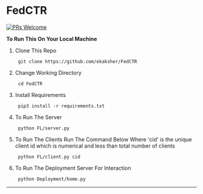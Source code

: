 # FedCTR
[![PRs Welcome](https://img.shields.io/badge/PRs-welcome-brightgreen.svg?style=flat-square)](http://makeapullrequest.com)


**To Run This On Your Local Machine**
1. Clone This Repo

        git clone https://github.com/ekaksher/FedCTR

2. Change Working Directory

        cd FedCTR
        
3. Install Requirements
    
        pip3 install -r requirements.txt
     
4. To Run The Server
  
        python FL/server.py

5. To Run The Clients Run The Command Below Where 'cid' is the unique client id which is numerical and less than total number of clients
        
        python FL/client.py cid

6. To Run The Deployment Server For Interaction 
        
        python Deployment/home.py

-----------------------------------------------------------------------------

